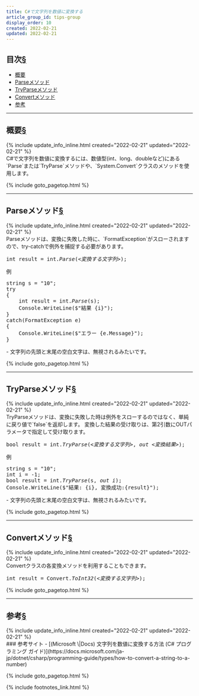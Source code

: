 ```yaml
---
title: C#で文字列を数値に変換する
article_group_id: tips-group
display_order: 10
created: 2022-02-21
updated: 2022-02-21
---
```


## <a name="index">目次</a><a class="heading-anchor-permalink" href="#目次">§</a>

<ul id="index_ul">
<li><a href="#概要">概要</a></li>
<li><a href="#Parseメソッド">Parseメソッド</a></li>
<li><a href="#TryParseメソッド">TryParseメソッド</a></li>
<li><a href="#Convertメソッド">Convertメソッド</a></li>
<li><a href="#参考">参考</a></li>
</ul>

* * *
## <a name="概要">概要</a><a class="heading-anchor-permalink" href="#概要">§</a>
<div class="chapter-updated">{% include update_info_inline.html created="2022-02-21" updated="2022-02-21" %}</div>
C#で文字列を数値に変換するには、数値型(int、long、doubleなど)にある`Parse`または`TryParse`メソッドや、`System.Convert`クラスのメソッドを使用します。

{% include goto_pagetop.html %}

* * *
## <a name="Parseメソッド">Parseメソッド</a><a class="heading-anchor-permalink" href="#Parseメソッド">§</a>
<div class="chapter-updated">{% include update_info_inline.html created="2022-02-21" updated="2022-02-21" %}</div>
Parseメソッドは、変換に失敗した時に、`FormatException`がスローされますので、try-catchで例外を捕捉する必要があります。
<div class="code-box-syntax no-title">
<pre>
int result = int.<em>Parse</em>(<em class="blue">&lt;変換する文字列&gt;</em>);
</pre>
</div>
<div class="code-box">
<div class="title">例</div>
<pre>
string s = "10";
try
{
    int result = int.<em>Parse</em>(s);
    Console.WriteLine($"結果 {i}");
}
catch(FormatException e)
{
    Console.WriteLine($"エラー {e.Message}");
}
</pre>
</div>
- 文字列の先頭と末尾の空白文字は、無視されるみたいです。

{% include goto_pagetop.html %}

* * *
## <a name="TryParseメソッド">TryParseメソッド</a><a class="heading-anchor-permalink" href="#TryParseメソッド">§</a>
<div class="chapter-updated">{% include update_info_inline.html created="2022-02-21" updated="2022-02-21" %}</div>
TryParseメソッドは、変換に失敗した時は例外をスローするのではなく、単純に戻り値で`false`を返却します。  
変換した結果の受け取りは、第2引数にOUTパラメータで指定して受け取ります。
<div class="code-box-syntax no-title">
<pre>
bool result = int.<em>TryParse</em>(<em class="blue">&lt;変換する文字列&gt;</em>, <em class="blue">out &lt;変換結果&gt;</em>);
</pre>
</div>
<div class="code-box">
<div class="title">例</div>
<pre>
string s = "10";
int i = -1;
bool result = int.<em>TryParse</em>(s, <em class="blue">out i</em>);
Console.WriteLine($"結果: {i}, 変換成功:{result}");
</pre>
</div>
- 文字列の先頭と末尾の空白文字は、無視されるみたいです。

{% include goto_pagetop.html %}

* * *
## <a name="Convertメソッド">Convertメソッド</a><a class="heading-anchor-permalink" href="#Convertメソッド">§</a>
<div class="chapter-updated">{% include update_info_inline.html created="2022-02-21" updated="2022-02-21" %}</div>
Convertクラスの各変換メソッドを利用することもできます。
<div class="code-box-syntax no-title">
<pre>
int result = Convert.<em>ToInt32</em>(<em class="blue">&lt;変換する文字列&gt;</em>);
</pre>
</div>

{% include goto_pagetop.html %}

* * *
## <a name="参考">参考</a><a class="heading-anchor-permalink" href="#参考">§</a>
<div class="chapter-updated">{% include update_info_inline.html created="2022-02-21" updated="2022-02-21" %}</div>
### 参考サイト
- [(Microsoft \|Docs) 文字列を数値に変換する方法 (C# プログラミング ガイド)](https://docs.microsoft.com/ja-jp/dotnet/csharp/programming-guide/types/how-to-convert-a-string-to-a-number)

{% include goto_pagetop.html %}

{% include footnotes_link.html %}
